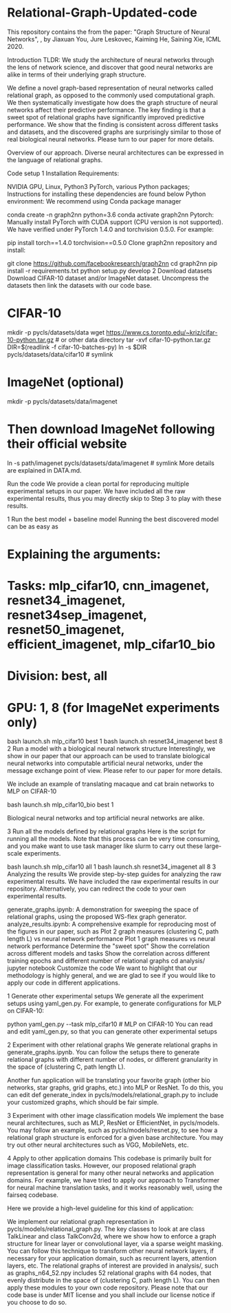 # Relational-Graph-Updated-code
This repository contains the from the paper: "Graph Structure of Neural Networks", , by Jiaxuan You, Jure Leskovec, Kaiming He, Saining Xie, ICML 2020.

Introduction
TLDR: We study the architecture of neural networks through the lens of network science, and discover that good neural networks are alike in terms of their underlying graph structure.

We define a novel graph-based representation of neural networks called relational graph, as opposed to the commonly used computational graph. We then systematically investigate how does the graph structure of neural networks affect their predictive performance. 
The key finding is that a sweet spot of relational graphs have significantly improved predictive performance. We show that the finding is consistent across different tasks and datasets, and the discovered graphs are surprisingly similar to those of real biological neural networks. Please turn to our paper for more details.

Overview of our approach. Diverse neural architectures can be expressed in the language of relational graphs.

Code setup
1 Installation
Requirements:

NVIDIA GPU, Linux, Python3
PyTorch, various Python packages; Instructions for installing these dependencies are found below
Python environment: We recommend using Conda package manager

conda create -n graph2nn python=3.6
conda activate graph2nn
Pytorch: Manually install PyTorch with CUDA support (CPU version is not supported). We have verified under PyTorch 1.4.0 and torchvision 0.5.0. For example:

pip install torch==1.4.0 torchvision==0.5.0
Clone graph2nn repository and install:

git clone https://github.com/facebookresearch/graph2nn
cd graph2nn
pip install -r requirements.txt
python setup.py develop
2 Download datasets
Download CIFAR-10 dataset and/or ImageNet dataset. Uncompress the datasets then link the datasets with our code base.

# CIFAR-10
mkdir -p pycls/datasets/data
wget https://www.cs.toronto.edu/~kriz/cifar-10-python.tar.gz # or other data directory 
tar -xvf cifar-10-python.tar.gz
DIR=$(readlink -f cifar-10-batches-py)
ln -s $DIR pycls/datasets/data/cifar10 # symlink
# ImageNet (optional)
mkdir -p pycls/datasets/data/imagenet
# Then download ImageNet following their official website
ln -s path/imagenet pycls/datasets/data/imagenet # symlink
More details are explained in DATA.md.

Run the code
We provide a clean portal for reproducing multiple experimental setups in our paper. We have included all the raw experimental results, thus you may directly skip to Step 3 to play with these results.

1 Run the best model + baseline model
Running the best discovered model can be as easy as

# Explaining the arguments:
# Tasks: mlp_cifar10, cnn_imagenet, resnet34_imagenet, resnet34sep_imagenet, resnet50_imagenet, efficient_imagenet, mlp_cifar10_bio
# Division: best, all
# GPU: 1, 8 (for ImageNet experiments only)
bash launch.sh mlp_cifar10 best 1
bash launch.sh resnet34_imagenet best 8
2 Run a model with a biological neural network structure
Interestingly, we show in our paper that our approach can be used to translate biological neural networks into computable artificial neural networks, under the message exchange point of view. Please refer to our paper for more details.

We include an example of translating macaque and cat brain networks to MLP on CIFAR-10

bash launch.sh mlp_cifar10_bio best 1

Biological neural networks and top artificial neural networks are alike.

3 Run all the models defined by relational graphs
Here is the script for running all the models. Note that this process can be very time consuming, and you make want to use task manager like slurm to carry out these large-scale experiments.

bash launch.sh mlp_cifar10 all 1
bash launch.sh resnet34_imagenet all 8
3 Analyzing the results
We provide step-by-step guides for analyzing the raw experimental results. We have included the raw experimental results in our repository. Alternatively, you can redirect the code to your own experimental results.

generate_graphs.ipynb: A demonstration for sweeping the space of relational graphs, using the proposed WS-flex graph generator.
analyze_results.ipynb: A comprehensive example for reproducing most of the figures in our paper, such as
Plot 2 graph measures (clustering C, path length L) vs neural network performance
Plot 1 graph measures vs neural network performance
Determine the "sweet spot"
Show the correlation across different models and tasks
Show the correlation across different training epochs and different number of relational graphs
cd analysis/
jupyter notebook
Customize the code
We want to highlight that our methodology is highly general, and we are glad to see if you would like to apply our code in different applications.

1 Generate other experimental setups
We generate all the experiment setups using yaml_gen.py. For example, to generate configurations for MLP on CIFAR-10:

python yaml_gen.py --task mlp_cifar10 # MLP on CIFAR-10
You can read and edit yaml_gen.py, so that you can generate other experimental setups

2 Experiment with other relational graphs
We generate relational graphs in generate_graphs.ipynb. You can follow the setups there to generate relational graphs with different number of nodes, or different granularity in the space of (clustering C, path length L).

Another fun application will be translating your favorite graph (other bio networks, star graphs, grid graphs, etc.) into MLP or ResNet. To do this, you can edit def generate_index in pycls/models/relational_graph.py to include your customized graphs, which should be fair simple.

3 Experiment with other image classification models
We implement the base neural architectures, such as MLP, ResNet or EfficientNet, in pycls/models. You may follow an example, such as pycls/models/resnet.py, to see how a relational graph structure is enforced for a given base architecture. You may try out other neural architectures such as VGG, MobileNets, etc.

4 Apply to other application domains
This codebase is primarily built for image classification tasks. However, our proposed relational graph representation is general for many other neural networks and application domains. For example, we have tried to apply our approach to Transformer for neural machine translation tasks, and it works reasonably well, using the fairseq codebase.

Here we provide a high-level guideline for this kind of application:

We implement our relational graph representation in pycls/models/relational_graph.py. The key classes to look at are class TalkLinear and class TalkConv2d, where we show how to enforce a graph structure for linear layer or convolutional layer, via a sparse weight masking. You can follow this technique to transform other neural network layers, if necessary for your application domain, such as recurrent layers, attention layers, etc.
The relational graphs of interest are provided in analysis/, such as graphs_n64_52.npy includes 52 relational graphs with 64 nodes, that evenly distribute in the space of (clustering C, path length L).
You can then apply these modules to your own code repository. Please note that our code base is under MIT license and you shall include our license notice if you choose to do so.
